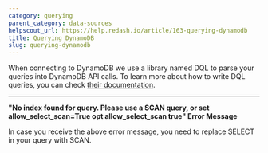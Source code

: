 ```yaml
---
category: querying
parent_category: data-sources
helpscout_url: https://help.redash.io/article/163-querying-dynamodb
title: Querying DynamoDB
slug: querying-dynamodb
---
```

When connecting to DynamoDB we use a library named DQL to parse your queries
into DynamoDB API calls. To learn more about how to write DQL queries, you can
check [their
documentation](https://dql.readthedocs.io/en/latest/topics/queries/select.html).

* * *

 **"No index found for query. Please use a SCAN query, or set
allow_select_scan=True opt allow_select_scan true" Error Message**

In case you receive the above error message, you need to replace SELECT in
your query with SCAN.

